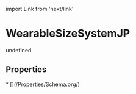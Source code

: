 import Link from 'next/link'
# WearableSizeSystemJP

undefined

## Properties

<Grid>
* [](/Properties/Schema.org/)

</Grid>

